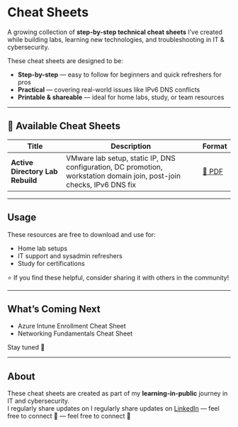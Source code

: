 # Cheat Sheets

A growing collection of **step-by-step technical cheat sheets** I’ve created while building labs, learning new technologies, and troubleshooting in IT & cybersecurity.

These cheat sheets are designed to be:
- **Step-by-step** — easy to follow for beginners and quick refreshers for pros  
- **Practical** — covering real-world issues like IPv6 DNS conflicts  
-  **Printable & shareable** — ideal for home labs, study, or team resources

---

## 📝 Available Cheat Sheets

| Title | Description | Format |
|-------|-------------|--------|
| **Active Directory Lab Rebuild** | VMware lab setup, static IP, DNS configuration, DC promotion, workstation domain join, post-join checks, IPv6 DNS fix | [📄 PDF](https://github.com/guyleonchen/Cheat-Sheets/blob/f905e9951c65df8bcf0cda00c9c9ac8d4a1b5069/AD-Server-Workstation-Setup-CheatSheet-Styled.pdf)

---

##  Usage

These resources are free to download and use for:
- Home lab setups  
- IT support and sysadmin refreshers  
- Study for certifications  

⭐ If you find these helpful, consider sharing it with others in the community!

---

## What’s Coming Next

- Azure Intune Enrollment Cheat Sheet  
- Networking Fundamentals Cheat Sheet

Stay tuned 👀

---

## About

These cheat sheets are created as part of my **learning-in-public** journey in IT and cybersecurity.  
I regularly share updates on I regularly share updates on [LinkedIn](https://www.linkedin.com/in/guy-cheneval-0646b0103/) — feel free to connect 👋
 — feel free to connect 👋
